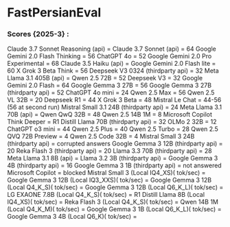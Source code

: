 # FastPersianEval

### Scores {2025-3} :

Claude 3.7 Sonnet Reasoning (api) = 
Claude 3.7 Sonnet (api) = 64
Google Gemini 2.0 Flash Thinking = 56
ChatGPT 4o = 52
Google Gemini 2.0 Pro Experimental = 68
Claude 3.5 Haiku (api) =
Google Gemini 2.0 Flash lite = 60
X Grok 3 Beta Think = 56
Deepseek V3 0324 (thirdparty api) = 32
Meta Llama 3.1 405B (api) = 
Qwen 2.5 72B = 52
Deepseek V3 = 32
Google Gemini 2.0 Flash = 64
Google Gemma 3 27B = 56
Google Gemma 3 27B (thirdparty api) = 52
ChatGPT 4o mini = 24
Qwen 2.5 Max = 56
Qwen 2.5 VL 32B = 20
Deepseek R1 = 44
X Grok 3 Beta = 48
Mistral Le Chat = 44-56 (56 at second run)
Mistral Small 3.1 24B (thirdparty api) = 24
Meta Llama 3.1 70B (api) =
Qwen QwQ 32B = 48
Qwen 2.5 14B 1M = 8
Microsoft Copilot Think Deeper =
R1 Distill Llama 70B (thirdparty api) = 32
OLMo 2 32B = 12
ChatGPT o3 mini = 44
Qwen 2.5 Plus = 40
Qwen 2.5 Turbo = 28
Qwen 2.5 QVQ 72B Preview = 4
Qwen 2.5 Code 32B = 4
Mistral Small 3 24B (thirdparty api) = corrupted answers
Google Gemma 3 12B (thirdparty api) = 20
Reka Flash 3 (thirdparty api) = 20
Llama 3.3 70B (thirdparty api) = 28
Meta Llama 3.1 8B (api) =
Llama 3.2 3B (thirdparty api) = 
Google Gemma 3 4B (thirdparty api) = 16
Google Gemma 3 1B (thirdparty api) = not answered
Microsoft Copilot = blocked
Mistral Small 3 (Local IQ4_XS)( tok/sec) =
Google Gemma 3 12B (Local IQ3_XXS)( tok/sec) =
Google Gemma 3 12B (Local Q4_K_S)( tok/sec) =
Google Gemma 3 12B (Local Q6_K_L)( tok/sec) =
LG EXAONE 7.8B (Local Q4_K_S)( tok/sec) =
R1 Distill Llama 8B (Local IQ4_XS)( tok/sec) =
Reka Flash 3 (Local Q4_K_S)( tok/sec) =
Qwen 14B 1M (Local Q4_K_M)( tok/sec) =
Google Gemma 3 1B (Local Q6_K_L)( tok/sec) =
Google Gemma 3 4B (Local Q6_K)( tok/sec) =
